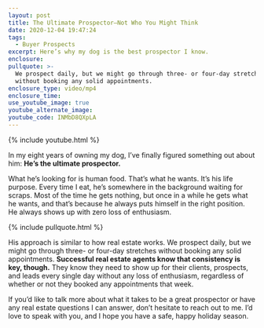 ```yaml
---
layout: post
title: The Ultimate Prospector—Not Who You Might Think
date: 2020-12-04 19:47:24
tags:
  - Buyer Prospects
excerpt: Here’s why my dog is the best prospector I know.
enclosure:
pullquote: >-
  We prospect daily, but we might go through three- or four-day stretches
  without booking any solid appointments.
enclosure_type: video/mp4
enclosure_time:
use_youtube_image: true
youtube_alternate_image:
youtube_code: INMbD8QXpLA
---
```


{% include youtube.html %}

In my eight years of owning my dog, I’ve finally figured something out about him: **He’s the ultimate prospector.**&nbsp;

What he’s looking for is human food. That’s what he wants. It’s his life purpose. Every time I eat, he’s somewhere in the background waiting for scraps. Most of the time he gets nothing, but once in a while he gets what he wants, and that’s because he always puts himself in the right position. He always shows up with zero loss of enthusiasm.

{% include pullquote.html %}

His approach is similar to how real estate works. We prospect daily, but we might go through three- or four-day stretches without booking any solid appointments. **Successful real estate agents know that consistency is key, though.** They know they need to show up for their clients, prospects, and leads every single day without any loss of enthusiasm, regardless of whether or not they booked any appointments that week.&nbsp;

If you’d like to talk more about what it takes to be a great prospector or have any real estate questions I can answer, don’t hesitate to reach out to me. I’d love to speak with you, and I hope you have a safe, happy holiday season.